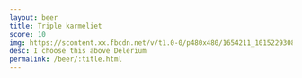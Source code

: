 ```yaml
---
layout: beer
title: Triple karmeliet
score: 10
img: https://scontent.xx.fbcdn.net/v/t1.0-0/p480x480/1654211_10152293087868745_1642505899_n.jpg?oh=ff32fe57e6ca38a6d4b4db6bd5c1e19d&oe=58D90E23
desc: I choose this above Delerium
permalink: /beer/:title.html
---
```


